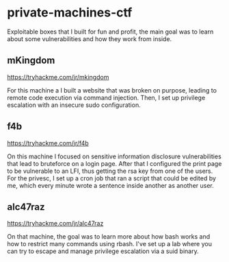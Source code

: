 # private-machines-ctf
Exploitable boxes that I built for fun and profit, the main goal was to learn about some vulnerabilities and how they work from inside.

## mKingdom
https://tryhackme.com/jr/mkingdom

For this machine a I built a website that was broken on purpose, leading to remote code execution via command injection. Then, I set up privilege escalation with an insecure sudo configuration.

## f4b
https://tryhackme.com/jr/f4b

On this machine I focused on sensitive information disclosure vulnerabilities that lead to bruteforce on a login page. After that I configured the print page to be vulnerable to an LFI, thus getting the rsa key from one of the users. For the privesc, I set up a cron job that ran a script that could be edited by me, which every minute wrote a sentence inside another as another user.

## alc47raz
https://tryhackme.com/jr/alc47raz

On that machine, the goal was to learn more about how bash works and how to restrict many commands using rbash. I've set up a lab where you can try to escape and manage privilege escalation via a suid binary.
